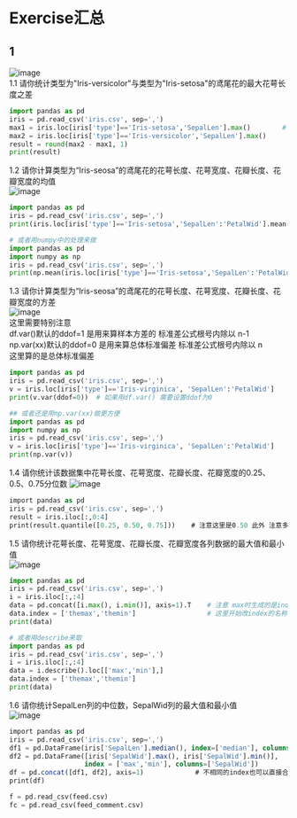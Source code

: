 # Exercise汇总
## 1
![image](https://user-images.githubusercontent.com/105503216/177705208-d17f13d7-0c21-4b40-9b55-f45342b4bb6f.png)  
1.1 请你统计类型为"Iris-versicolor"与类型为"Iris-setosa"的鸢尾花的最大花萼长度之差
``` python
import pandas as pd
iris = pd.read_csv('iris.csv', sep=',')
max1 = iris.loc[iris['type']=='Iris-setosa','SepalLen'].max()        # 在table中找type是Iris-setosa的那几行中SepalLen的最大值
max2 = iris.loc[iris['type']=='Iris-versicolor','SepalLen'].max()
result = round(max2 - max1, 1)
print(result)
```

1.2 请你计算类型为“Iris-seosa”的鸢尾花的花萼长度、花萼宽度、花瓣长度、花瓣宽度的均值  
![image](https://user-images.githubusercontent.com/105503216/177733292-3ebbd3e5-a8d9-4ba6-af1d-3896996581a4.png)  
``` python
import pandas as pd
iris = pd.read_csv('iris.csv', sep=',')
print(iris.loc[iris['type']=='Iris-setosa','SepalLen':'PetalWid'].mean()) 

# 或者用numpy中的处理来做
import pandas as pd
import numpy as np
iris = pd.read_csv('iris.csv', sep=',')
print(np.mean(iris.loc[iris['type']=='Iris-setosa','SepalLen':'PetalWid'])) 
```

1.3 请你计算类型为“Iris-seosa”的鸢尾花的花萼长度、花萼宽度、花瓣长度、花瓣宽度的方差  
![image](https://user-images.githubusercontent.com/105503216/177732999-414d413e-2da6-4ae8-ae56-4fa1b2a11117.png)  
这里需要特别注意  
df.var()默认的ddof=1 是用来算样本方差的 标准差公式根号内除以 n-1   
np.var(xx)默认的ddof=0 是用来算总体标准偏差 标准差公式根号内除以 n  
这里算的是总体标准偏差
``` python
import pandas as pd
iris = pd.read_csv('iris.csv', sep=',')
v = iris.loc[iris['type']=='Iris-virginica', 'SepalLen':'PetalWid']
print(v.var(ddof=0))  # 如果用df.var() 需要设置ddof为0

## 或者还是用np.var(xx)做更方便
import pandas as pd
import numpy as np
iris = pd.read_csv('iris.csv', sep=',')
v = iris.loc[iris['type']=='Iris-virginica', 'SepalLen':'PetalWid']
print(np.var(v)) 
```

1.4 请你统计该数据集中花萼长度、花萼宽度、花瓣长度、花瓣宽度的0.25、0.5、0.75分位数
![image](https://user-images.githubusercontent.com/105503216/177731749-303c5c10-eab0-44b6-9f3f-c3850efae386.png)
``` sql
import pandas as pd
iris = pd.read_csv('iris.csv', sep=',')
result = iris.iloc[:,0:4]
print(result.quantile([0.25, 0.50, 0.75]))    # 注意这里是0.50 此外 注意多个分位数在一起的写法 
```

1.5 请你统计花萼长度、花萼宽度、花瓣长度、花瓣宽度各列数据的最大值和最小值  
![image](https://user-images.githubusercontent.com/105503216/177739843-4634a967-f2c4-4368-9d75-f7b152f11083.png)
``` python
import pandas as pd
iris = pd.read_csv('iris.csv', sep=',')
i = iris.iloc[:,:4]
data = pd.concat([i.max(), i.min()], axis=1).T    # 注意 max时生成的是index=column name，value=max的pandas.Series 根据列合并 然后转置
data.index = ['themax','themin']                  # 这里开始改index的名称
print(data)

# 或者用describe来取
import pandas as pd
iris = pd.read_csv('iris.csv', sep=',')
i = iris.iloc[:,:4]
data = i.describe().loc[['max','min'],]
data.index = ['themax','themin']
print(data)
```

1.6 请你统计SepalLen列的中位数，SepalWid列的最大值和最小值  
![image](https://user-images.githubusercontent.com/105503216/177751561-f7062dc1-dcbc-4b9a-83f9-761269eeab01.png)
``` sql
import pandas as pd
iris = pd.read_csv('iris.csv', sep=',')
df1 = pd.DataFrame(iris['SepalLen'].median(), index=['median'], columns=['SepalLen'])
df2 = pd.DataFrame([iris['SepalWid'].max(), iris['SepalWid'].min()], 
                   index = ['max','min'], columns=['SepalWid'])
df = pd.concat([df1, df2], axis=1)             # 不相同的index也可以直接合并
print(df)
```

``` sql
f = pd.read_csv(feed.csv)
fc = pd.read_csv(feed_comment.csv)

```
